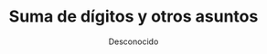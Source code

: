 ---
title: "Suma de dígitos y otros asuntos"
year: 2018
thumbnail: "assets/img/Logo-ommgto.png"
topic: "Teoría de Números"
file: "assets/pdf/Material/Suma-de-dígitos-y-otros-asuntos.pdf"
author: "Desconocido"
level: "Intermedio"
alttext: "Es curioso: hay, efectivamente, 10 dígitos a tu disposición."
---